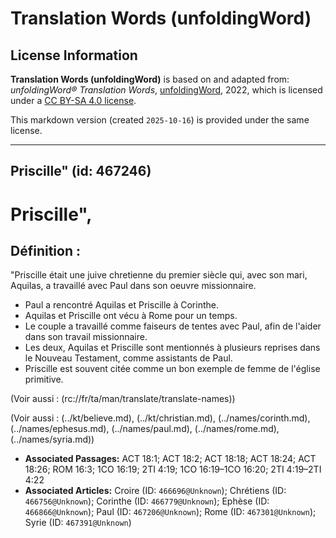 # Translation Words (unfoldingWord)

## License Information

**Translation Words (unfoldingWord)** is based on and adapted from: _unfoldingWord® Translation Words_, [unfoldingWord](https://unfoldingword.org/utw), 2022, which is licensed under a [CC BY-SA 4.0 license](https://creativecommons.org/licenses/by-sa/4.0/legalcode.en).

This markdown version (created `2025-10-16`) is provided under the same license.



--------------------------------

## Priscille&quot; (id: 467246)

Priscille",
===========

Définition :
------------

"Priscille était une juive chretienne du premier siècle qui, avec son mari, Aquilas, a travaillé avec Paul dans son oeuvre missionnaire.

* Paul a rencontré Aquilas et Priscille à Corinthe.
* Aquilas et Priscille ont vécu à Rome pour un temps.
* Le couple a travaillé comme faiseurs de tentes avec Paul, afin de l'aider dans son travail missionnaire.
* Les deux, Aquilas et Priscille sont mentionnés à plusieurs reprises dans le Nouveau Testament, comme assistants de Paul.
* Priscille est souvent citée comme un bon exemple de femme de l'église primitive.

(Voir aussi : (rc://fr/ta/man/translate/translate\-names))

(Voir aussi : (../kt/believe.md), (../kt/christian.md), (../names/corinth.md), (../names/ephesus.md), (../names/paul.md), (../names/rome.md), (../names/syria.md))

* **Associated Passages:** ACT 18:1; ACT 18:2; ACT 18:18; ACT 18:24; ACT 18:26; ROM 16:3; 1CO 16:19; 2TI 4:19; 1CO 16:19–1CO 16:20; 2TI 4:19–2TI 4:22
* **Associated Articles:** Croire (ID: `466696@Unknown`); Chrétiens (ID: `466756@Unknown`); Corinthe  (ID: `466779@Unknown`); Ephèse (ID: `466866@Unknown`); Paul (ID: `467206@Unknown`); Rome (ID: `467301@Unknown`); Syrie (ID: `467391@Unknown`)

